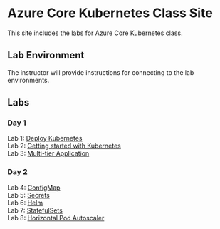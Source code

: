 # Azure Core Kubernetes Class Site

This site includes the labs for Azure Core Kubernetes class. 

## Lab Environment
The instructor will provide instructions for connecting to the lab environments.

## Labs   

### Day 1   
Lab 1: [Deploy Kubernetes](labs/deploy-k8s/)  
Lab 2: [Getting started with Kubernetes](labs/pods/)   
Lab 3: [Multi-tier Application](labs/multi-tier/)  



### Day 2   

Lab 4: [ConfigMap](labs/configmap/)  
Lab 5: [Secrets](labs/secrets/)   
Lab 6: [Helm](labs/helm/)  
Lab 7: [StatefulSets](labs/stateful/)       
Lab 8: [Horizontal Pod Autoscaler](labs/hpa/)       



 
